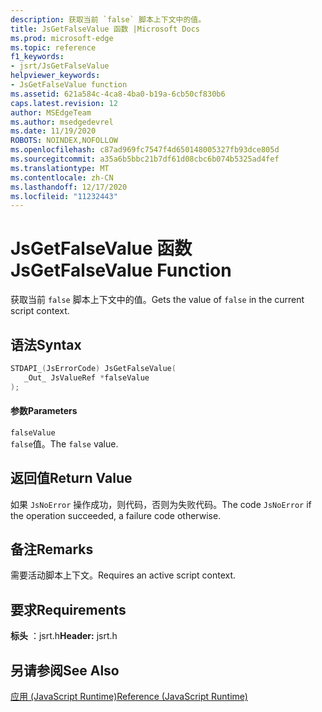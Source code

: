 ```yaml
---
description: 获取当前 `false` 脚本上下文中的值。
title: JsGetFalseValue 函数 |Microsoft Docs
ms.prod: microsoft-edge
ms.topic: reference
f1_keywords:
- jsrt/JsGetFalseValue
helpviewer_keywords:
- JsGetFalseValue function
ms.assetid: 621a584c-4ca8-4ba0-b19a-6cb50cf830b6
caps.latest.revision: 12
author: MSEdgeTeam
ms.author: msedgedevrel
ms.date: 11/19/2020
ROBOTS: NOINDEX,NOFOLLOW
ms.openlocfilehash: c87ad969fc7547f4d650148005327fb93dce805d
ms.sourcegitcommit: a35a6b5bbc21b7df61d08cbc6b074b5325ad4fef
ms.translationtype: MT
ms.contentlocale: zh-CN
ms.lasthandoff: 12/17/2020
ms.locfileid: "11232443"
---
```

# <span data-ttu-id="f520c-103">JsGetFalseValue 函数</span><span class="sxs-lookup"><span data-stu-id="f520c-103">JsGetFalseValue Function</span></span>

<span data-ttu-id="f520c-104">获取当前 `false` 脚本上下文中的值。</span><span class="sxs-lookup"><span data-stu-id="f520c-104">Gets the value of `false` in the current script context.</span></span>  
  
## <span data-ttu-id="f520c-105">语法</span><span class="sxs-lookup"><span data-stu-id="f520c-105">Syntax</span></span>  
  
```cpp  
STDAPI_(JsErrorCode) JsGetFalseValue(  
   _Out_ JsValueRef *falseValue  
);  
```  
  
#### <span data-ttu-id="f520c-106">参数</span><span class="sxs-lookup"><span data-stu-id="f520c-106">Parameters</span></span>  
 `falseValue`  
 <span data-ttu-id="f520c-107">`false`值。</span><span class="sxs-lookup"><span data-stu-id="f520c-107">The `false` value.</span></span>  
  
## <span data-ttu-id="f520c-108">返回值</span><span class="sxs-lookup"><span data-stu-id="f520c-108">Return Value</span></span>  
 <span data-ttu-id="f520c-109">如果 `JsNoError` 操作成功，则代码，否则为失败代码。</span><span class="sxs-lookup"><span data-stu-id="f520c-109">The code `JsNoError` if the operation succeeded, a failure code otherwise.</span></span>  
  
## <span data-ttu-id="f520c-110">备注</span><span class="sxs-lookup"><span data-stu-id="f520c-110">Remarks</span></span>  
 <span data-ttu-id="f520c-111">需要活动脚本上下文。</span><span class="sxs-lookup"><span data-stu-id="f520c-111">Requires an active script context.</span></span>  
  
## <span data-ttu-id="f520c-112">要求</span><span class="sxs-lookup"><span data-stu-id="f520c-112">Requirements</span></span>  
 <span data-ttu-id="f520c-113">**标头** ：jsrt.h</span><span class="sxs-lookup"><span data-stu-id="f520c-113">**Header:** jsrt.h</span></span>  
  
## <span data-ttu-id="f520c-114">另请参阅</span><span class="sxs-lookup"><span data-stu-id="f520c-114">See Also</span></span>  
 [<span data-ttu-id="f520c-115">应用 (JavaScript Runtime)</span><span class="sxs-lookup"><span data-stu-id="f520c-115">Reference (JavaScript Runtime)</span></span>](../chakra-hosting/reference-javascript-runtime.md)
